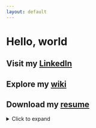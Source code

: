 ```yaml
---
layout: default
---
```


# Hello, world

## Visit my [LinkedIn](https://www.linkedin.com/in/ryan-najac/)

## Explore my [wiki](https://github.com/rdnajac/cbmf/wiki)

## Download my [resume](./assets/rdnajac_resume.pdf)

<details><summary>Click to expand</summary>

Browse the [source code](./assets/rdnajac_resume.tex)

</details>

